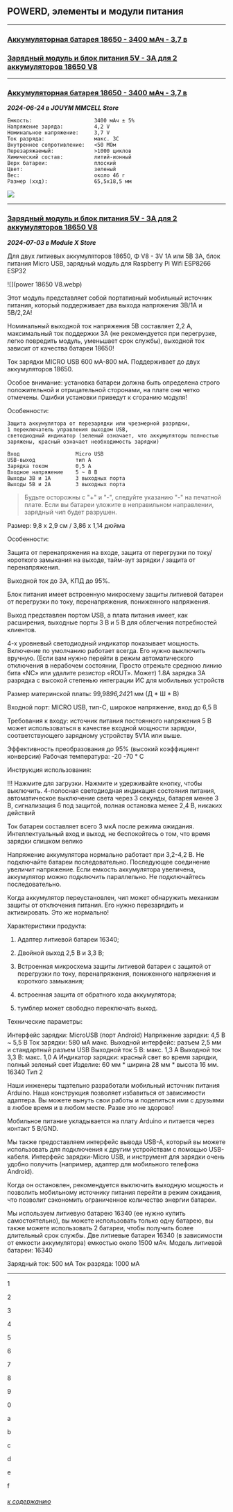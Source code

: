 ## POWERD, элементы и модули питания

---

### [Аккумулятoрная батарея 18650 - 3400 мАч - 3,7 в](#%D0%B0%D0%BA%D0%BA%D1%83%D0%BC%D1%83%D0%BB%D1%8F%D1%82%D0%BE%D1%80%D0%BD%D0%B0%D1%8F-%D0%B1%D0%B0%D1%82%D0%B0%D1%80%D0%B5%D1%8F-18650---3400-%D0%BC%D0%B0%D1%87---37-%D0%B2)

### [Зарядный мoдуль и блок питания 5V - 3A для 2 аккумуляторов 18650 V8](#%D0%B7%D0%B0%D1%80%D1%8F%D0%B4%D0%BD%D1%8B%D0%B9-%D0%BC%D0%BE%D0%B4%D1%83%D0%BB%D1%8C-%D0%B8-%D0%B1%D0%BB%D0%BE%D0%BA-%D0%BF%D0%B8%D1%82%D0%B0%D0%BD%D0%B8%D1%8F-5v---3a-%D0%B4%D0%BB%D1%8F-2-%D0%B0%D0%BA%D0%BA%D1%83%D0%BC%D1%83%D0%BB%D1%8F%D1%82%D0%BE%D1%80%D0%BE%D0%B2-18650-v8)

---

### [Аккумуляторная батарея 18650 - 3400 мАч - 3,7 в](https://aliexpress.ru/item/1005006045402901.html?spm=a2g2w.orderdetail.0.0.40424aa6YZhJ5J&sku_id=12000035470071188)

***2024-06-24 в JOUYM MMCELL Store***

```
Емкость:                    3400 мАч ± 5%
Напряжение заряда:          4,2 V
Номинальное напряжение:     3,7 V
Ток разряда:                макс. 3C
Внутреннее сопротивление:   <50 МОм
Перезаряжаемый:             >1000 циклов
Химический состав:          литий-ионный
Верх батареи:               плоский
Цвет:                       зеленый
Вес:                        около 46 г
Размер (ххд):               65,5x18,5 мм
```

![](obschee-18650.webp)


---

### [Зарядный модуль и блок питания 5V - 3A для 2 аккумуляторов 18650 V8](https://aliexpress.ru/item/1005005514477500.html?spm=a2g2w.orderdetail.0.0.64f14aa6L8kg8p&sku_id=12000033372596392)

***2024-07-03 в Module X Store***

Для двух литиевых аккумуляторов 18650, Φ V8 - 3V 1A или 5В 3A, блок питания Micro USB, зарядный модуль для Raspberry Pi Wifi ESP8266 ESP32

![](power 18650 V8.webp)

Этот модуль представляет собой портативный мобильный источник питания, который поддерживает два выхода напряжения 3В/1А и 5В/2,2А!

Номинальный выходной ток напряжения 5В составляет 2,2 А, максимальный ток поддержки 3А (не рекомендуется при перегрузке, легко повредить модуль, уменьшает срок службы), выходной ток зависит от качества батареи 18650!

Ток зарядки MICRO USB 600 мА-800 мА. Поддерживает до двух аккумуляторов 18650. 
 
Особое внимание: установка батареи должна быть определена строго положительной и отрицательной сторонами, на плате они четко отмечены. Ошибки установки приведут к сгоранию модуля!
 
Особенности:
```
Защита аккумулятора от перезарядки или чрезмерной разрядки,
1 переключатель управления выходом USB, 
светодиодный индикатор (зеленый означает, что аккумуляторы полностью заряжены, красный означает необходимость зарядки)

Вход                  Micro USB
USB-выход             тип A
Зарядка током         0,5 А
Входное напряжение    5 ~ 8 В
Выходы 3В и 1А        3 выходных порта 
Выходы 5В и 2А        3 выходных порта 
```

> Будьте осторожны с "+" и "-", следуйте указанию "-" на печатной плате. Если вы батареи уложите в неправильном направлении, зарядный чип будет разрушен.
> 

Размер: 9,8 x 2,9 см / 3,86 x 1,14 дюйма

Особенности:

Защита от перенапряжения на входе, защита от перегрузки по току/короткого замыкания на выходе, тайм-аут зарядки / защита от перенапряжения.

Выходной ток до 3А, КПД до 95%.

Блок питания имеет встроенную микросхему защиты литиевой батареи от перегрузки по току, перенапряжения, пониженного напряжения.

Выход представлен портом USB, а плата питания имеет, как расширения, выходные порты 3 В и 5 В для облегчения потребностей клиентов.

4-х уровневый светодиодный индикатор показывает мощность. Включение по умолчанию работает всегда. Его нужно выключить вручную. (Если вам нужно перейти в режим автоматического отключения в нерабочем состоянии, Просто отрежьте среднюю линию бита «NC» или удалите резистор «ROUT». Может)
1.8A зарядка 3A разрядка с высокой степенью интеграции ИС для мобильных устройств

Размер материнской платы: 99,98*96,24*21 мм (Д * Ш * В)

Входной порт: MICRO USB, тип-C, широкое напряжение, вход до 6,5 В

Требования к входу: источник питания постоянного напряжения 5 В может использоваться в качестве входной мощности зарядки, соответствующего зарядному устройству 5V1A или выше.

Эффективность преобразования до 95% (высокий коэффициент конверсии)
Рабочая температура: -20 -70 ° C

Инструкция использования:

!!! Нажмите для загрузки.
Нажмите и удерживайте кнопку, чтобы выключить.
4-полосная светодиодная индикация состояния питания, автоматическое выключение света через 3 секунды, батарея менее 3 В, сигнализация 6 под защитой, полная остановка менее 2,4 В, никаких действий

Ток батареи составляет всего 3 мкА после режима ожидания.
Интеллектуальный вход и выход, не беспокойтесь о том, что время зарядки слишком велико

Напряжение аккумулятора нормально работает при 3,2-4,2 В. Не подключайте батареи последовательно. Последующее соединение увеличит напряжение. Если емкость аккумулятора увеличена, аккумулятор можно подключить параллельно. Не подключайтесь последовательно.

Когда аккумулятор переустановлен, чип может обнаружить механизм защиты от отключения питания. Его нужно перезарядить и активировать. Это же нормально!

Характеристики продукта:

1. Адаптер литиевой батареи 16340;

2. Двойной выход 2,5 В и 3,3 В;

3. Встроенная микросхема защиты литиевой батареи с защитой от перегрузки по току, перенапряжения, пониженного напряжения и короткого замыкания;

4. встроенная защита от обратного хода аккумулятора;

5. тумблер может свободно переключать выход.

Технические параметры:

Интерфейс зарядки: MicroUSB (порт Android)
Напряжение зарядки: 4,5 В ~ 5,5 В
Ток зарядки: 580 мА макс.
Выходной интерфейс: разъем 2,5 мм и стандартный разъем USB
Выходной ток 5 В: макс. 1,3 А
Выходной ток 3,3 В: макс. 1,0 А
Индикатор зарядки: красный свет во время зарядки, полный зеленый свет
Изделие: 60 мм * ширина 28 мм * высота 16 мм.
16340 Тип 2
 
Наши инженеры тщательно разработали мобильный источник питания Arduino. Наша конструкция позволяет избавиться от зависимости адаптера. Вы можете вынуть свои работы и поделиться ими с друзьями в любое время и в любом месте. Разве это не здорово!

Мобильное питание укладывается на плату Arduino и питается через контакт 5 В/GND.

Мы также предоставляем интерфейс вывода USB-A, который вы можете использовать для подключения к другим устройствам с помощью USB-кабеля. Интерфейс зарядки-Micro USB, и инструмент для зарядки очень удобно получить (например, адаптер для мобильного телефона Android).

Когда он остановлен, рекомендуется выключить выходную мощность и позволить мобильному источнику питания перейти в режим ожидания, что позволит сэкономить ограниченное количество энергии батареи.

Мы используем литиевую батарею 16340 (ее нужно купить самостоятельно), вы можете использовать только одну батарею, вы также можете использовать 2 батареи, чтобы получить более длительный срок службы. Две литиевые батареи 16340 (в зависимости от емкости аккумулятора) емкостью около 1500 мАч.
Модель литиевой батареи: 16340

Зарядный ток: 500 мА
Ток разряда: 1000 мА

---

1

2

3

4

5

6

7

8

9

0

a

b

c

d

e

f


###### [к содержанию](../README.md)


